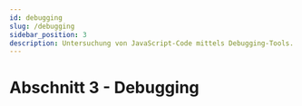 ```yaml
---
id: debugging
slug: /debugging
sidebar_position: 3
description: Untersuchung von JavaScript-Code mittels Debugging-Tools.
---
```



# Abschnitt 3 - Debugging